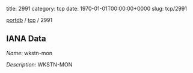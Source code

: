 title: 2991
category: tcp
date: 1970-01-01T00:00:00+0000
slug: tcp/2991

[portdb](/) / [tcp](/category/tcp.html) / 2991


## IANA Data

_Name:_ wkstn-mon

_Description:_ WKSTN-MON

